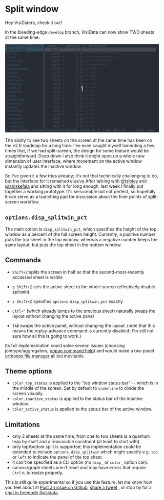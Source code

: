 # Split window

Hey VisiDaters, check it out!

In the bleeding-edge `develop` branch, VisiData can now show TWO sheets at the same time:

![gif or screenshot](/blog/assets/2020-splitwin-screenshot.gif)

The ability to see two sheets on the screen at the same time has been on the v2.0 roadmap for a long time.
I've even caught myself lamenting a few times that, if we had split-screen, the design for some feature would be straightforward.
Deep down I also think it might open up a whole new dimension of user interface, where movement on the active window instantly updates the inactive window.

So I've given it a few tries already; it's not that technically challenging to do, but the interface for it remained elusive
After talking with [\@tsibley](https://github.com/tsibley) and [\@anjakefala](https://github.com/anjakefala) and sitting with it for long enough, last week I finally put together a working prototype.
It's serviceable but not perfect, so hopefully it can serve as a launching pad for discussion about the finer points of split-screen workflow.

## `options.disp_splitwin_pct`

The main option is `disp_splitwin_pct`, which specifies the height of the top window as a percent of the full screen height.
Currently, a positive number puts the top sheet in the top window, whereas a negative number keeps the same layout, but puts the top sheet in the bottom window.

## Commands

- `Shift+Z` splits the screen in half so that the second-most-recently accessed sheet is visible
- `g Shift+Z` sets the active sheet to the whole screen (effectively disable splitwin)
- `z Shift+Z` specifies `options.disp_splitwin_pct` exactly

- `Ctrl+^` (which already jumps to the previous sheet) naturally swaps the layout without changing the active panel

- `TAB` swaps the active panel, without changing the layout.  (note that this means the replay-advance command is currently disabled; I'm still not sure how all this is going to work.)

Its full implementation could solve several issues (choosing jointype/aggregators, [popup command help](https://github.com/saulpw/visidata/issues/293)) and would make a two panel [orthodox file manager](https://github.com/saulpw/visidata/issues/309) all but inevitable.

## Theme options

- `color_top_status` is applied to the "top window status bar" -- which is in the middle of the screen.  Set by default to `underline` to divide the screen visually.
- `color_inactive_status` is applied to the status bar of the inactive window.
- `color_active_status` is applied to the status bar of the active window.

## Limitations

- only 2 sheets at the same time; from one to two sheets is a quantum leap by itself and a reasonable constraint (at least to start with).
- only top/bottom split is supported; this implementation could be extended to include `options.disp_splitwin` which might specify e.g. `top` or `left` to indicate the panel of the top sheet.
- it can't be specified as a CLI option (no `disp_` or `color_` option can).
- canvas/graph sheets aren't reset and may have errors that require `Ctrl+L` to resize properly.

This is still quite experimental so if you use this feature, let me know how you feel about it!  [Post an issue on Github](https://github.com/saulpw/visidata/issues/new), [share a tweet](https://twitter.com/VisiData) , or stop by for a [chat in freenode #visidata](https://webchat.freenode.net/).

##
